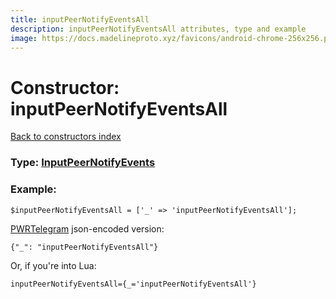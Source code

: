 ```yaml
---
title: inputPeerNotifyEventsAll
description: inputPeerNotifyEventsAll attributes, type and example
image: https://docs.madelineproto.xyz/favicons/android-chrome-256x256.png
---
```

# Constructor: inputPeerNotifyEventsAll  
[Back to constructors index](index.md)






### Type: [InputPeerNotifyEvents](../types/InputPeerNotifyEvents.md)


### Example:

```
$inputPeerNotifyEventsAll = ['_' => 'inputPeerNotifyEventsAll'];
```  

[PWRTelegram](https://pwrtelegram.xyz) json-encoded version:

```
{"_": "inputPeerNotifyEventsAll"}
```


Or, if you're into Lua:  


```
inputPeerNotifyEventsAll={_='inputPeerNotifyEventsAll'}

```


